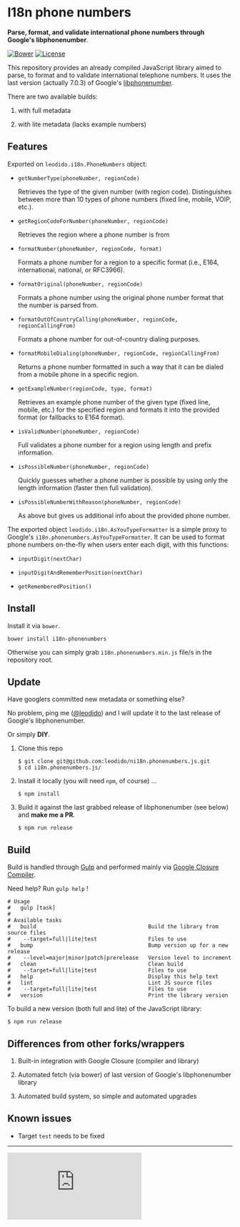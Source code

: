I18n phone numbers
==================

**Parse, format, and validate international phone numbers through Google's libphonenumber**.

[![Bower](https://img.shields.io/bower/v/i18n-phonenumbers.svg?style=flat-square)](http://github.com/leodido/i18n.phonenumbers.js/releases/latest) [![License](https://img.shields.io/badge/license-Apache--2.0-yellowgreen.svg?style=flat-square)](http://opensource.org/licenses/Apache-2.0)

This repository provides an already compiled JavaScript library aimed to parse, to format and to validate international telephone numbers. It uses the last version (actually 7.0.3) of Google's [libphonenumber](https://github.com/googlei18n/libphonenumber).

There are two available builds:

1. with full metadata

2. with lite metadata (lacks example numbers)

Features
--------

Exported on `leodido.i18n.PhoneNumbers` object:

* `getNumberType(phoneNumber, regionCode)`

    Retrieves the type of the given number (with region code). Distinguishes between more than 10 types of phone numbers (fixed line, mobile, VOIP, etc.).

* `getRegionCodeForNumber(phoneNumber, regionCode)`

    Retrieves the region where a phone number is from
    
* `formatNumber(phoneNumber, regionCode, format)`

    Formats a phone number for a region to a specific format (i.e., E164, international, national, or RFC3966).

* `formatOriginal(phoneNumber, regionCode)`

    Formats a phone number using the original phone number format that the number is parsed from.

* `formatOutOfCountryCalling(phoneNumber, regionCode, regionCallingFrom)`

    Formats a phone number for out-of-country dialing purposes.

* `formatMobileDialing(phoneNumber, regionCode, regionCallingFrom)`

    Returns a phone number formatted in such a way that it can be dialed from a mobile phone in a specific region.

* `getExampleNumber(regionCode, type, format)`

    Retrieves an example phone number of the given type (fixed line, mobile, etc.) for the specified region and formats it into the provided format (or fallbacks to E164 format).

* `isValidNumber(phoneNumber, regionCode)`

    Full validates a phone number for a region using length and prefix information.

* `isPossibleNumber(phoneNumber, regionCode)`

    Quickly guesses whether a phone number is possible by using only the length information (faster then full validation).

* `isPossibleNumberWithReason(phoneNumber, regionCode)`

    As above but gives us additional info about the provided phone number.

The exported object `leodido.i18n.AsYouTypeFormatter` is a simple proxy to Google's `i18n.phonenumbers.AsYouTypeFormatter`. It can be used to format phone numbers on-the-fly when users enter each digit, with this functions:

* `inputDigit(nextChar)`

* `inputDigitAndRememberPosition(nextChar)`

* `getRememberedPosition()`

Install
-------

Install it via `bower`.

```
bower install i18n-phonenumbers
```

Otherwise you can simply grab `i18n.phonenumbers.min.js` file/s in the repository root.

Update
------

Have googlers committed new metadata or something else?

No problem, ping me ([@leodido](https://twitter.com/leodido)) and I will update it to the last release of Google's libphonenumber.

Or simply **DIY**.

1. Clone this repo

    ```
    $ git clone git@github.com:leodido/ni18n.phonenumbers.js.git
    $ cd i18n.phonenumbers.js/
    ```

2. Install it locally (you will need `npm`, of course) ...
    
    ```
    $ npm install
    ```

3. Build it against the last grabbed release of libphonenumber (see below) and **make me a PR**.

    ```
    $ npm run release
    ```

Build
-----

Build is handled through [Gulp](https://github.com/gulpjs/gulp/) and performed mainly via [Google Closure Compiler](https://github.com/google/closure-compiler).

Need help? Run `gulp help` !

```
# Usage
#   gulp [task]
# 
# Available tasks
#   build                                   Build the library from source files 
#    --target=full|lite|test                Files to use
#   bump                                    Bump version up for a new release 
#    --level=major|minor|patch|prerelease   Version level to increment
#   clean                                   Clean build 
#    --target=full|lite|test                Files to use
#   help                                    Display this help text
#   lint                                    Lint JS source files 
#    --target=full|lite|test                Files to use
#   version                                 Print the library version
```

To build a new version (both full and lite) of the JavaScript library:

```
$ npm run release
```

Differences from other forks/wrappers
-------------------------------------

1. Built-in integration with Google Closure (compiler and library)

2. Automated fetch (via bower) of last version of Google's libphonenumber library

3. Automated build system, so simple and automated upgrades

Known issues
------------

* Target `test` needs to be fixed

---

[![Analytics](https://ga-beacon.appspot.com/UA-49657176-1/i18n.phonenumbers.js)](https://github.com/igrigorik/ga-beacon)
